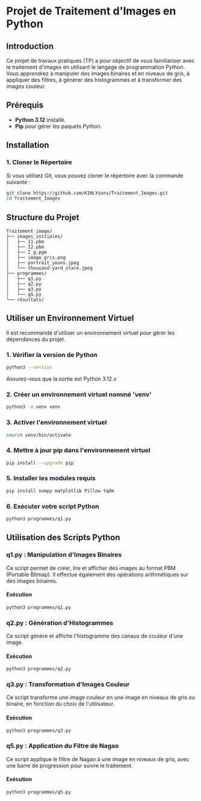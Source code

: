# Projet de Traitement d'Images en Python

## Introduction

Ce projet de travaux pratiques (TP) a pour objectif de vous familiariser avec le traitement d'images en utilisant le langage de programmation Python. Vous apprendrez à manipuler des images binaires et en niveaux de gris, à appliquer des filtres, à générer des histogrammes et à transformer des images couleur.

## Prérequis

- **Python 3.12** installé.
- **Pip** pour gérer les paquets Python.

## Installation

### 1. Cloner le Répertoire

Si vous utilisez Git, vous pouvez cloner le répertoire avec la commande suivante :

```zsh
git clone https://github.com/KIHLYouns/Traitement_Images.git
cd Traitement_Images
```

## Structure du Projet

```
Traitement_image/
├── images_initiales/
│   ├── I1.pbm
│   ├── I2.pbm
│   ├── I_g.pgm
│   ├── image_gris.png
│   ├── portrait_youns.jpeg
│   └── thousand-yard_stare.jpeg
├── programmes/
│   ├── q1.py
│   ├── q2.py
│   ├── q3.py
│   └── q5.py
└── résultats/
```

## Utiliser un Environnement Virtuel

Il est recommandé d'utiliser un environnement virtuel pour gérer les dépendances du projet.

### 1. Vérifier la version de Python

```sh
python3 --version
```

Assurez-vous que la sortie est Python 3.12.x

### 2. Créer un environnement virtuel nommé 'venv'

```sh
python3 -m venv venv
```

### 3. Activer l'environnement virtuel

```sh
source venv/bin/activate
```

### 4. Mettre à jour pip dans l'environnement virtuel

```sh
pip install --upgrade pip
```

### 5. Installer les modules requis

```sh
pip install numpy matplotlib Pillow tqdm
```

### 6. Exécuter votre script Python

```sh
python3 programmes/q1.py
```

## Utilisation des Scripts Python

### q1.py : Manipulation d'Images Binaires

Ce script permet de créer, lire et afficher des images au format PBM (Portable Bitmap). Il effectue également des opérations arithmétiques sur des images binaires.

#### Exécution

```sh
python3 programmes/q1.py
```

### q2.py : Génération d'Histogrammes

Ce script génère et affiche l'histogramme des canaux de couleur d'une image.

#### Exécution

```sh
python3 programmes/q2.py
```

### q3.py : Transformation d'Images Couleur

Ce script transforme une image couleur en une image en niveaux de gris ou binaire, en fonction du choix de l'utilisateur.

#### Exécution

```sh
python3 programmes/q3.py
```

### q5.py : Application du Filtre de Nagao

Ce script applique le filtre de Nagao à une image en niveaux de gris, avec une barre de progression pour suivre le traitement.

#### Exécution

```sh
python3 programmes/q5.py
```
